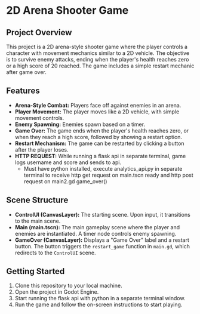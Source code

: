 # 2D Arena Shooter Game

## Project Overview
This project is a 2D arena-style shooter game where the player controls a character with movement mechanics similar to a 2D vehicle. The objective is to survive enemy attacks, ending when the player's health reaches zero or a high score of 20 reached. The game includes a simple restart mechanic after game over.

## Features
- **Arena-Style Combat:** Players face off against enemies in an arena.
- **Player Movement:** The player moves like a 2D vehicle, with simple movement controls.
- **Enemy Spawning:** Enemies spawn based on a timer.
- **Game Over:** The game ends when the player's health reaches zero, or when they reach a high score, followed by showing a restart option.
- **Restart Mechanism:** The game can be restarted by clicking a button after the player loses.
- **HTTP REQUEST:** While running a flask api in separate terminal, game logs username and score and sends to api.
  - Must have python installed, execute analytics_api.py in separate terminal to receive http get request on main.tscn ready and http post request on main2.gd game_over()

## Scene Structure
- **ControlUI (CanvasLayer):** The starting scene. Upon input, it transitions to the main scene.
- **Main (main.tscn):** The main gameplay scene where the player and enemies are instantiated. A timer node controls enemy spawning.
- **GameOver (CanvasLayer):** Displays a "Game Over" label and a restart button. The button triggers the `restart_game` function in `main.gd`, which redirects to the `ControlUI` scene.


## Getting Started
1. Clone this repository to your local machine.
2. Open the project in Godot Engine.
3. Start running the flask api with python in a separate terminal window.
4. Run the game and follow the on-screen instructions to start playing.
